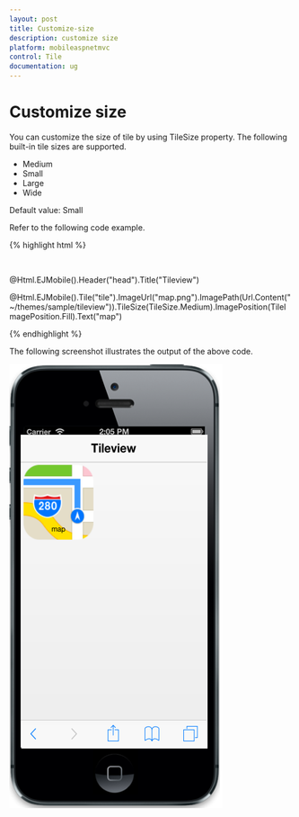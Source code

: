 ```yaml
---
layout: post
title: Customize-size
description: customize size
platform: mobileaspnetmvc
control: Tile
documentation: ug
---
```


# Customize size

You can customize the size of tile by using TileSize property. The following built-in tile sizes are supported.

* Medium
* Small
* Large
* Wide



Default value: Small

Refer to the following code example.

{% highlight html %}

<div style="margin-top:45px;">

@Html.EJMobile().Header("head").Title("Tileview")

@Html.EJMobile().Tile("tile").ImageUrl("map.png").ImagePath(Url.Content("~/themes/sample/tileview")).TileSize(TileSize.Medium).ImagePosition(TileImagePosition.Fill).Text("map")

</div>

{% endhighlight %}

The following screenshot illustrates the output of the above code.

![](Customize-size_images/Customize-size_img1.png)



